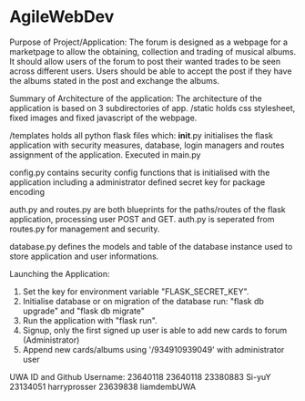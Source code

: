 # AgileWebDev

Purpose of Project/Application:
The forum is designed as a webpage for a marketpage to allow the obtaining, collection and trading of musical albums.
It should allow users of the forum to post their wanted trades to be seen across different users.
Users should be able to accept the post if they have the albums stated in the post and exchange the albums.


Summary of Architecture of the application:
The architecture of the application is based on 3 subdirectories of app. 
/static holds css stylesheet, fixed images and fixed javascript of the webpage.

/templates holds all python flask files which:
__init__.py initialises the flask application with security measures, database, login managers and routes assignment of the application. Executed in main.py

config.py contains security config functions that is initialised with the application including a administrator defined secret key for package encoding

auth.py and routes.py are both blueprints for the paths/routes of the flask application, processing user POST and GET.
auth.py is seperated from routes.py for management and security.

database.py defines the models and table of the database instance used to store application and user informations.




Launching the Application:
1. Set the key for environment variable "FLASK_SECRET_KEY".
2. Initialise database or on migration of the database run: "flask db upgrade" and "flask db migrate" 
3. Run the application with "flask run".
4. Signup, only the first signed up user is able to add new cards to forum (Administrator)
5. Append new cards/albums using '/934910939049' with administrator user


UWA ID and Github Username:
23640118 23640118
23380883 Si-yuY
23134051 harryprosser
23639838 liamdembUWA
